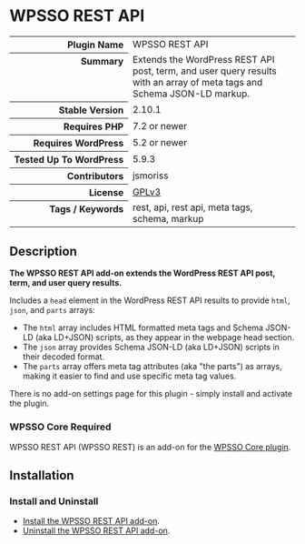 <h1>WPSSO REST API</h1>

<table>
<tr><th align="right" valign="top" nowrap>Plugin Name</th><td>WPSSO REST API</td></tr>
<tr><th align="right" valign="top" nowrap>Summary</th><td>Extends the WordPress REST API post, term, and user query results with an array of meta tags and Schema JSON-LD markup.</td></tr>
<tr><th align="right" valign="top" nowrap>Stable Version</th><td>2.10.1</td></tr>
<tr><th align="right" valign="top" nowrap>Requires PHP</th><td>7.2 or newer</td></tr>
<tr><th align="right" valign="top" nowrap>Requires WordPress</th><td>5.2 or newer</td></tr>
<tr><th align="right" valign="top" nowrap>Tested Up To WordPress</th><td>5.9.3</td></tr>
<tr><th align="right" valign="top" nowrap>Contributors</th><td>jsmoriss</td></tr>
<tr><th align="right" valign="top" nowrap>License</th><td><a href="https://www.gnu.org/licenses/gpl.txt">GPLv3</a></td></tr>
<tr><th align="right" valign="top" nowrap>Tags / Keywords</th><td>rest, api, rest api, meta tags, schema, markup</td></tr>
</table>

<h2>Description</h2>

<!-- about -->

<p><strong>The WPSSO REST API add-on extends the WordPress REST API post, term, and user query results.</strong></p>

<p>Includes a <code>head</code> element in the WordPress REST API results to provide <code>html</code>, <code>json</code>, and <code>parts</code> arrays:</p>

<ul>
<li>The <code>html</code> array includes HTML formatted meta tags and Schema JSON-LD (aka LD+JSON) scripts, as they appear in the webpage head section.</li>
<li>The <code>json</code> array provides Schema JSON-LD (aka LD+JSON) scripts in their decoded format.</li>
<li>The <code>parts</code> array offers meta tag attributes (aka "the parts") as arrays, making it easier to find and use specific meta tag values.</li>
</ul>

<p>There is no add-on settings page for this plugin - simply install and activate the plugin.</p>

<!-- /about -->

<h3>WPSSO Core Required</h3>

<p>WPSSO REST API (WPSSO REST) is an add-on for the <a href="https://wordpress.org/plugins/wpsso/">WPSSO Core plugin</a>.</p>

<h2>Installation</h2>

<h3 class="top">Install and Uninstall</h3>

<ul>
<li><a href="https://wpsso.com/docs/plugins/wpsso-rest-api/installation/install-the-plugin/">Install the WPSSO REST API add-on</a>.</li>
<li><a href="https://wpsso.com/docs/plugins/wpsso-rest-api/installation/uninstall-the-plugin/">Uninstall the WPSSO REST API add-on</a>.</li>
</ul>

